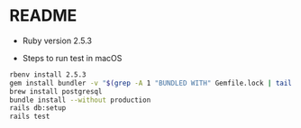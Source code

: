 # README

* Ruby version
2.5.3

* Steps to run test in macOS
```bash
rbenv install 2.5.3
gem install bundler -v "$(grep -A 1 "BUNDLED WITH" Gemfile.lock | tail -n 1)"
brew install postgresql
bundle install --without production
rails db:setup
rails test
```


